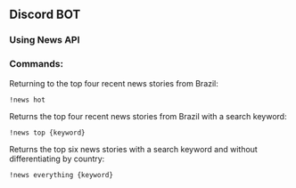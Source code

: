 ## Discord BOT

### Using News API

### Commands:

Returning to the top four recent news stories from Brazil:
```
!news hot
```

Returns the top four recent news stories from Brazil with a search keyword:
```
!news top {keyword}
```

Returns the top six news stories with a search keyword and without differentiating by country: 
```
!news everything {keyword}
```
